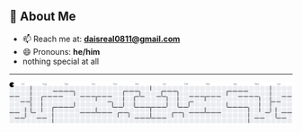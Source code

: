 ## 🚀 About Me

- 📫 Reach me at: **daisreal0811@gmail.com**
- 😄 Pronouns: **he/him**
- nothing special at all

---
<picture>
  <source media="(prefers-color-scheme: dark)" srcset="https://raw.githubusercontent.com/NotTHDAnh/NotTHDAnh/output/pacman-contribution-graph-dark.svg">
  <source media="(prefers-color-scheme: light)" srcset="https://raw.githubusercontent.com/NotTHDAnh/NotTHDAnh//output/pacman-contribution-graph.svg">
  <img alt="pacman contribution graph" src="https://raw.githubusercontent.com/NotTHDAnh/NotTHDAnh//output/pacman-contribution-graph.svg">
</picture>
